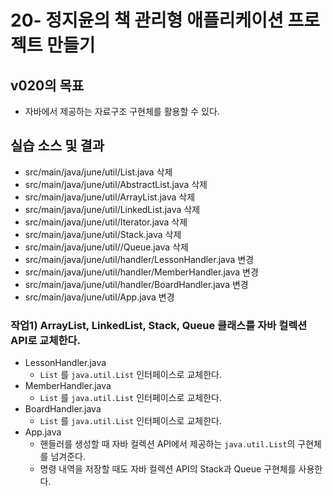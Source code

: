 # 20- 정지윤의 책 관리형 애플리케이션 프로젝트 만들기

## v020의 목표

- 자바에서 제공하는 자료구조 구현체를 활용할 수 있다.

## 실습 소스 및 결과

- src/main/java/june/util/List.java 삭제
- src/main/java/june/util/AbstractList.java 삭제
- src/main/java/june/util/ArrayList.java 삭제
- src/main/java/june/util/LinkedList.java 삭제
- src/main/java/june/util/Iterator.java 삭제
- src/main/java/june/util/Stack.java 삭제
- src/main/java/june/util//Queue.java 삭제
- src/main/java/june/util/handler/LessonHandler.java 변경
- src/main/java/june/util/handler/MemberHandler.java 변경
- src/main/java/june/util/handler/BoardHandler.java 변경
- src/main/java/june/util/App.java 변경


### 작업1) ArrayList, LinkedList, Stack, Queue 클래스를 자바 컬렉션 API로 교체한다.

- LessonHandler.java
    - `List` 를 `java.util.List` 인터페이스로 교체한다.
- MemberHandler.java
    - `List` 를 `java.util.List` 인터페이스로 교체한다.
- BoardHandler.java
    - `List` 를 `java.util.List` 인터페이스로 교체한다.
- App.java
    - 핸들러를 생성할 때 자바 컬렉션 API에서 제공하는 `java.util.List`의 구현체를 넘겨준다.
    - 명령 내역을 저장할 때도 자바 컬렉션 API의 Stack과 Queue 구현체를 사용한다.
